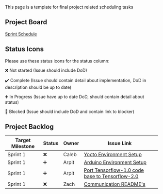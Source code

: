 This page is a template for final project related scheduling tasks

## Project Board
[Sprint Schedule](https://github.com/AESD-Course-Project/AESD-Course-Project.github.io/projects/1)

## Status Icons
Please use these status icons for the status column:

:x: Not started (Issue should include DoD)

:heavy_check_mark: Complete (Issue should contain detail about implementation, DoD in description should be up to date)

:heavy_plus_sign: In Progress (Issue have up to date DoD, should contain detail about status)

:red_circle: Blocked (Issue should include DoD and contain link to blocker)

## Project Backlog
| Target Milestone | Status             | Owner            | Issue Link       |
| ---------------- | -------------      | ---------------- | ---------------- |
| Sprint 1     | :x:  | Caleb              | [Yocto Environment Setup](https://github.com/cu-ecen-5013/final-project-assignment-dwalkes/issues/1) |
| Sprint 1     | :heavy_plus_sign:  | Arpit              | [Arduino Environment Setup](https://github.com/cu-ecen-5013/final-project-arpit6232/issues/1) |
| Sprint 1     | :heavy_plus_sign:  | Arpit              | [Port Tensorflow-1.0 code base to Tensorflow-2.0](https://github.com/cu-ecen-5013/final-project-arpit6232/issues/2) |
| Sprint 1     | :x:  | Zach              | [Communication README's](https://github.com/cu-ecen-5013/final-project-assignment-dwalkes/issues/3) |

